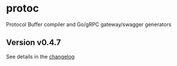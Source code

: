 # protoc
Protocol Buffer compiler and Go/gRPC gateway/swagger generators

## Version v0.4.7

See details in the [changelog](docs/CHANGELOG.md)
